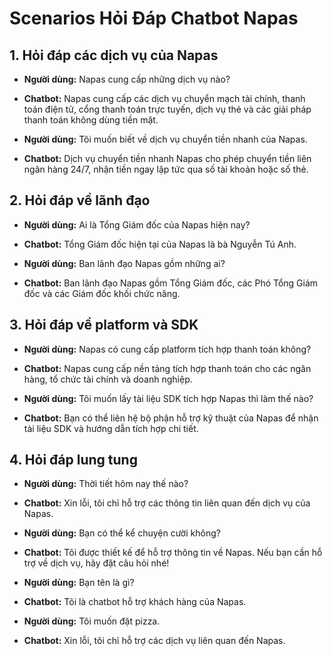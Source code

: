 # Scenarios Hỏi Đáp Chatbot Napas

## 1. Hỏi đáp các dịch vụ của Napas

- **Người dùng:** Napas cung cấp những dịch vụ nào?
- **Chatbot:** Napas cung cấp các dịch vụ chuyển mạch tài chính, thanh toán điện tử, cổng thanh toán trực tuyến, dịch vụ thẻ và các giải pháp thanh toán không dùng tiền mặt.

- **Người dùng:** Tôi muốn biết về dịch vụ chuyển tiền nhanh của Napas.
- **Chatbot:** Dịch vụ chuyển tiền nhanh Napas cho phép chuyển tiền liên ngân hàng 24/7, nhận tiền ngay lập tức qua số tài khoản hoặc số thẻ.

## 2. Hỏi đáp về lãnh đạo

- **Người dùng:** Ai là Tổng Giám đốc của Napas hiện nay?
- **Chatbot:** Tổng Giám đốc hiện tại của Napas là bà Nguyễn Tú Anh.

- **Người dùng:** Ban lãnh đạo Napas gồm những ai?
- **Chatbot:** Ban lãnh đạo Napas gồm Tổng Giám đốc, các Phó Tổng Giám đốc và các Giám đốc khối chức năng.

## 3. Hỏi đáp về platform và SDK

- **Người dùng:** Napas có cung cấp platform tích hợp thanh toán không?
- **Chatbot:** Napas cung cấp nền tảng tích hợp thanh toán cho các ngân hàng, tổ chức tài chính và doanh nghiệp.

- **Người dùng:** Tôi muốn lấy tài liệu SDK tích hợp Napas thì làm thế nào?
- **Chatbot:** Bạn có thể liên hệ bộ phận hỗ trợ kỹ thuật của Napas để nhận tài liệu SDK và hướng dẫn tích hợp chi tiết.

## 4. Hỏi đáp lung tung

- **Người dùng:** Thời tiết hôm nay thế nào?
- **Chatbot:** Xin lỗi, tôi chỉ hỗ trợ các thông tin liên quan đến dịch vụ của Napas.

- **Người dùng:** Bạn có thể kể chuyện cười không?
- **Chatbot:** Tôi được thiết kế để hỗ trợ thông tin về Napas. Nếu bạn cần hỗ trợ về dịch vụ, hãy đặt câu hỏi nhé!

- **Người dùng:** Bạn tên là gì?
- **Chatbot:** Tôi là chatbot hỗ trợ khách hàng của Napas.

- **Người dùng:** Tôi muốn đặt pizza.
- **Chatbot:** Xin lỗi, tôi chỉ hỗ trợ các dịch vụ liên quan đến Napas.